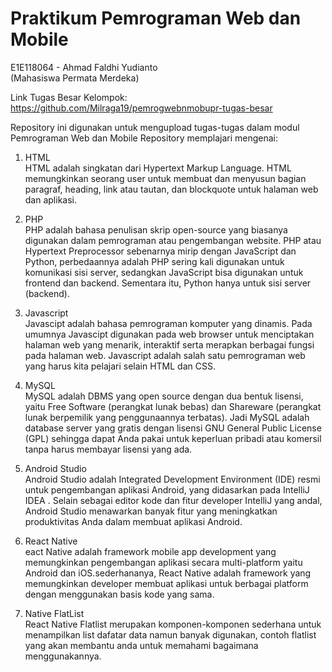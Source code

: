 # Praktikum Pemrograman Web dan Mobile
E1E118064 - Ahmad Faldhi Yudianto 
<br>(Mahasiswa Permata Merdeka)

Link Tugas Besar Kelompok: https://github.com/Milraga19/pemrogwebnmobupr-tugas-besar

Repository ini digunakan untuk mengupload tugas-tugas dalam modul Pemrograman Web dan Mobile
Repository memplajari mengenai:
1. HTML<br>
HTML adalah singkatan dari Hypertext Markup Language. HTML memungkinkan seorang user untuk membuat dan menyusun bagian paragraf, heading, link atau tautan, dan blockquote untuk halaman web dan aplikasi.

2. PHP<br>
PHP adalah bahasa penulisan skrip open-source yang biasanya digunakan dalam pemrograman atau pengembangan website. PHP atau Hypertext Preprocessor sebenarnya mirip dengan JavaScript dan Python, perbedaannya adalah PHP sering kali digunakan untuk komunikasi sisi server, sedangkan JavaScript bisa digunakan untuk frontend dan backend. Sementara itu, Python hanya untuk sisi server (backend).

3. Javascript<br>
Javascipt adalah bahasa pemrograman komputer yang dinamis. Pada umumnya Javascipt digunakan pada web browser untuk menciptakan halaman web yang menarik, interaktif serta merapkan berbagai fungsi pada halaman web. Javascript adalah salah satu pemrograman web yang harus kita pelajari selain HTML dan CSS.

4. MySQL<br>
MySQL adalah DBMS yang open source dengan dua bentuk lisensi, yaitu Free Software (perangkat lunak bebas) dan Shareware (perangkat lunak berpemilik yang penggunaannya terbatas). Jadi MySQL adalah database server yang gratis dengan lisensi GNU General Public License (GPL) sehingga dapat Anda pakai untuk keperluan pribadi atau komersil tanpa harus membayar lisensi yang ada.

5. Android Studio<br>
Android Studio adalah Integrated Development Environment (IDE) resmi untuk pengembangan aplikasi Android, yang didasarkan pada IntelliJ IDEA . Selain sebagai editor kode dan fitur developer IntelliJ yang andal, Android Studio menawarkan banyak fitur yang meningkatkan produktivitas Anda dalam membuat aplikasi Android.

6. React Native<br>
eact Native adalah framework mobile app development yang memungkinkan pengembangan aplikasi secara multi-platform yaitu Android dan iOS.sederhananya, React Native adalah framework yang memungkinkan developer membuat aplikasi untuk berbagai platform dengan menggunakan basis kode yang sama.

7. Native FlatList<br>
React Native Flatlist merupakan komponen-komponen sederhana untuk menampilkan list dafatar data namun banyak digunakan, contoh flatlist yang akan membantu anda untuk memahami bagaimana menggunakannya.
